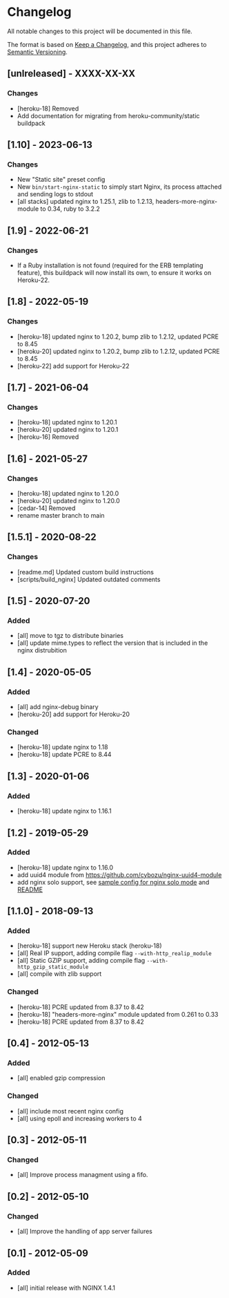 # Changelog
All notable changes to this project will be documented in this file.

The format is based on [Keep a Changelog](https://keepachangelog.com/en/1.0.0/),
and this project adheres to [Semantic Versioning](https://semver.org/spec/v2.0.0.html).

## [unlreleased] - XXXX-XX-XX
### Changes
- [heroku-18] Removed
- Add documentation for migrating from heroku-community/static buildpack

## [1.10] - 2023-06-13
### Changes
- New "Static site" preset config
- New `bin/start-nginx-static` to simply start Nginx, its process attached and sending logs to stdout
- [all stacks] updated nginx to 1.25.1, zlib to 1.2.13, headers-more-nginx-module to 0.34, ruby to 3.2.2

## [1.9] - 2022-06-21
### Changes
- If a Ruby installation is not found (required for the ERB templating feature), this buildpack will now install its own, to ensure it works on Heroku-22.

## [1.8] - 2022-05-19
### Changes
- [heroku-18] updated nginx to 1.20.2, bump zlib to 1.2.12, updated PCRE to 8.45
- [heroku-20] updated nginx to 1.20.2, bump zlib to 1.2.12, updated PCRE to 8.45
- [heroku-22] add support for Heroku-22

## [1.7] - 2021-06-04
### Changes
- [heroku-18] updated nginx to 1.20.1
- [heroku-20] updated nginx to 1.20.1
- [heroku-16] Removed

## [1.6] - 2021-05-27
### Changes
- [heroku-18] updated nginx to 1.20.0
- [heroku-20] updated nginx to 1.20.0
- [cedar-14] Removed
- rename master branch to main

## [1.5.1] - 2020-08-22
### Changes
- [readme.md] Updated custom build instructions
- [scripts/build_nginx] Updated outdated comments

## [1.5] - 2020-07-20
### Added
- [all] move to tgz to distribute binaries
- [all] update mime.types to reflect the version that is included in the nginx distrubition

## [1.4] - 2020-05-05
### Added
- [all] add nginx-debug binary
- [heroku-20] add support for Heroku-20

### Changed
- [heroku-18] update nginx to 1.18
- [heroku-18] update PCRE to 8.44

## [1.3] - 2020-01-06
### Added
- [heroku-18] update nginx to 1.16.1

## [1.2] - 2019-05-29
### Added
- [heroku-18] update nginx to 1.16.0
- add uuid4 module from https://github.com/cybozu/nginx-uuid4-module
- add nginx solo support, see [sample config for nginx solo mode](config/nginx-solo.conf.erb) and [README](README.md)

## [1.1.0] - 2018-09-13
### Added
- [heroku-18] support new Heroku stack (heroku-18)
- [all] Real IP support, adding compile flag `--with-http_realip_module`
- [all] Static GZIP support, adding compile flag `--with-http_gzip_static_module`
- [all] compile with zlib support

### Changed
- [heroku-18] PCRE updated from 8.37 to 8.42
- [heroku-18] "headers-more-nginx" module updated from 0.261 to 0.33
- [heroku-18] PCRE updated from 8.37 to 8.42

## [0.4] - 2012-05-13
### Added
- [all] enabled gzip compression

### Changed
- [all] include most recent nginx config
- [all] using epoll and increasing workers to 4

## [0.3] - 2012-05-11
### Changed
- [all] Improve process managment using a fifo.

## [0.2] - 2012-05-10
### Changed
- [all] Improve the handling of app server failures

## [0.1] - 2012-05-09
### Added
- [all] initial release with NGINX 1.4.1
